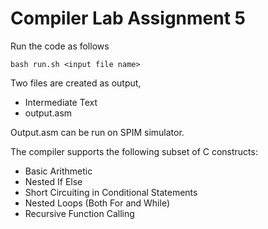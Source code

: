# Compiler Lab Assignment 5
Run the code as follows

    bash run.sh <input file name>

Two files are created as output,

 - Intermediate Text 
 - output.asm

Output.asm can be run on SPIM simulator.

The compiler supports the following subset of C constructs:
- Basic Arithmetic
- Nested If Else
- Short Circuiting in Conditional Statements
- Nested Loops (Both For and While)
- Recursive Function Calling

